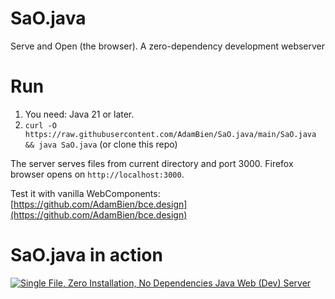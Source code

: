 # SaO.java
Serve and Open (the browser). A zero-dependency development webserver

# Run

1. You need: Java 21 or later.
2. `curl -O  https://raw.githubusercontent.com/AdamBien/SaO.java/main/SaO.java && java SaO.java` (or clone this repo)

The server serves files from current directory and port 3000. Firefox browser opens on 
`http://localhost:3000`.


Test it with vanilla WebComponents: [https://github.com/AdamBien/bce.design](https://github.com/AdamBien/bce.design)

# SaO.java in action


[![Single File, Zero Installation, No Dependencies Java Web (Dev) Server](https://i.ytimg.com/vi/pkpaUHuT9Rg/mqdefault.jpg)](https://www.youtube.com/embed/pkpaUHuT9Rg?rel=0)
